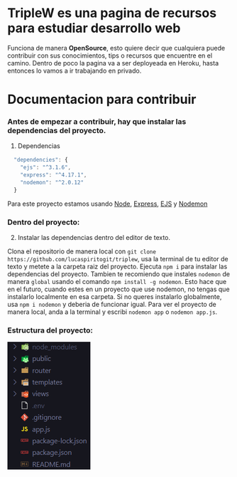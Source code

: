 # TripleW es una pagina de recursos para estudiar desarrollo web
Funciona de manera **OpenSource**, esto quiere decir que cualquiera puede contribuir con sus conocimientos, tips o recursos que encuentre en el camino.
Dentro de poco la pagina va a ser deployeada en Heroku, hasta entonces lo vamos a ir trabajando en privado.

# Documentacion para contribuir

### **Antes de empezar a contribuir, hay que instalar las dependencias del proyecto.**

1. Dependencias
```javascript
  "dependencies": {
    "ejs": "^3.1.6",
    "express": "^4.17.1",
    "nodemon": "^2.0.12"
  }
```

Para este proyecto estamos usando [Node](https://nodejs.org), [Express](https://expressjs.com/), [EJS](https://ejs.co/) y [Nodemon](https://www.npmjs.com/package/nodemon)

### Dentro del proyecto:

2. Instalar las dependencias dentro del editor de texto.

Clona el repositorio de manera local con `git clone https://github.com/lucaspiritogit/triplew`, usa la terminal de tu editor de texto y metete a la carpeta raiz del proyecto. Ejecuta `npm i` para instalar las dependencias del proyecto. Tambien te recomiendo que instales `nodemon` de manera `global` usando el comando `npm install -g nodemon`. Esto hace que en el futuro, cuando estes en un proyecto que use nodemon, no tengas que instalarlo localmente en esa carpeta. Si no queres instalarlo globalmente, usa `npm i nodemon` y deberia de funcionar igual.
Para ver el proyecto de manera local, anda a la terminal y escribi `nodemon app` o `nodemon app.js`.

### Estructura del proyecto:
![](public/images/docs/structure.png)

